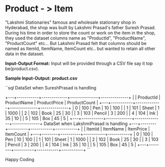 # Product - > Item

"Lakshmi Stationaries" famous and wholesale stationary shop in Hyderabad, the shop was built by Lakshmi Prasad's father Suresh Prasad. During his time in order to store the count or work on the item in the shop, they used the dataset columns name as "ProductId", "ProductName", "ProductCount" etc... But Lakshmi Prasad felt that columns should be named as ItemId, ItemName, ItemCount etc.. but wanted to retain all other data in the dataset.

**Input-Output Format:**
Input will be provided through a CSV file say it top be(product.csv).

**Sample Input-Output:**
**product.csv**

``sql
DataSet when SureshPrasad is handling

+---+-----------+-------------+--------------+--------------+
|   | ProductId | ProductName | ProductPrice | ProductCount |
+---+-----------+-------------+--------------+--------------+
| 0 |    100    |     Pen     |      10      |     100      |
| 1 |    101    |    Sheet    |      1       |     1000     |
| 2 |    102    |     Book    |      25      |      30      |
| 3 |    103    |    Pencil   |      3       |     200      |
| 4 |    104    |     Ink     |      35      |      10      |
| 5 |    105    |     Box     |      45      |      5       |
+---+-----------+-------------+--------------+--------------+
DataSet when LakshmiPrasad is handling
+---+--------+----------+-----------+-----------+
|   | ItemId | ItemName | ItemPrice | ItemCount |
+---+--------+----------+-----------+-----------+
| 0 |  100   |   Pen    |     10    |    100    |
| 1 |  101   |  Sheet   |     1     |    1000   |
| 2 |  102   |   Book   |     25    |     30    |
| 3 |  103   |  Pencil  |     3     |    200    |
| 4 |  104   |   Ink    |     35    |     10    |
| 5 |  105   |   Box    |     45    |     5     |
+---+--------+----------+-----------+-----------+
``


Happy Coding
